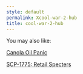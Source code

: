 ```yaml
---
style: default
permalink: Xcool-war-2-hub
title: cool-war-2-hub
---
```

You may also like:

[Canola Oil Panic](http://scp-wiki.net/canola-oil-panic)

[SCP-1775: Retail Specters](http://scp-wiki.net/scp-1775)
